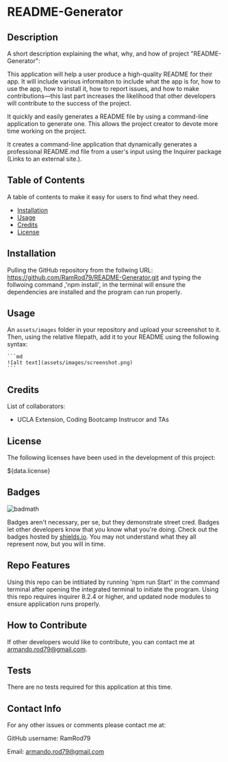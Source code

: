 # README-Generator

## Description

A short description explaining the what, why, and how of project "README-Generator":

This application will help a user produce a high-quality README for their app. It will include various informaiton to include what the app is for, how to use the app, how to install it, how to report issues, and how to make contributions—this last part increases the likelihood that other developers will contribute to the success of the project.

It quickly and easily generates a README file by using a command-line application to generate one. This allows the project creator to devote more time working on the project.

It creates a command-line application that dynamically generates a professional README.md file from a user's input using the Inquirer package (Links to an external site.). 

## Table of Contents

A table of contents to make it easy for users to find what they need.

- [Installation](#installation)
- [Usage](#usage)
- [Credits](#credits)
- [License](#license)

## Installation

Pulling the GitHub repository from the follwing URL: https://github.com/RamRod79/README-Generator.git and typing the follwoing command ,'npm install', in the terminal will ensure the dependencies are installed and the program can run properly.

## Usage

An `assets/images` folder in your repository and upload your screenshot to it. Then, using the relative filepath, add it to your README using the following syntax:

    ```md
    ![alt text](assets/images/screenshot.png)
    ```

## Credits

List of collaborators:

- UCLA Extension, Coding Bootcamp Instrucor and TAs

## License

The following licenses have been used in the development of this project:

${data.license}

## Badges

![badmath](https://img.shields.io/github/languages/top/lernantino/badmath)

Badges aren't necessary, per se, but they demonstrate street cred. Badges let other developers know that you know what you're doing. Check out the badges hosted by [shields.io](https://shields.io/). You may not understand what they all represent now, but you will in time.

## Repo Features

Using this repo can be intitiated by running 'npm run Start' in the command terminal after opening the integrated terminal to initiate the program. Using this repo requires inquirer 8.2.4 or higher, and updated node modules to ensure application runs properly.

## How to Contribute

If other developers would like to contribute, you can contact me at armando.rod79@gmail.com.

## Tests

There are no tests required for this application at this time.

## Contact Info

For any other issues or comments please contact me at:

GitHub username: RamRod79

Email: armando.rod79@gmail.com